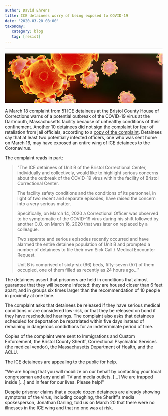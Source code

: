 ```yaml
---
author: David Ehrens
title: ICE detainees worry of being exposed to COVID-19
date: '2020-03-20 08:00'
taxonomy:
   category: blog
   tag: [resist]
---
```

---

![](coronavirus.jpg)

A March 18 complaint  from 51 ICE detainees at the Bristol County House of Corrections warns of a potential outbreak of the COVID-19 virus at the Dartmouth, Massachusetts facility because of unhealthy conditions of their confinement. Another 10 detainees did not sign the complaint for fear of retaliation from jail officials, according to a [copy of the complaint](bhoc-emergency.pdf). Detainees say that at least two potentially infected officers, one who was sent home on March 16, may have exposed an entire wing of ICE detainees to the Coronavirus.

The complaint reads in part:

> "The ICE detainees of Unit B of the Bristol Correctional Center, individually and collectively, would like to highlight serious concerns about the outbreak of the COVID-19 virus within the facility of Bristol Correctional Center.
>
> The facility safety conditions and the conditions of its personnel, in light of two recent and separate episodes, have raised the concern into a very serious matter.
>
> Specifically, on March 14, 2020 a Correctional Officer was observed to be symptomatic of the COVID-19 virus during his shift followed by another C.O. on March 16, 2020 that was later on replaced by a colleague.
>
> Two separate and serious episodes recently occurred and have alarmed the entire detainee population of Unit B and prompted a number of detainees to file their own Sick Call / Medical Encounter Request.
>
> Unit B is comprised of sixty-six (66) beds, fifty-seven (57) of them occupied, one of them filled as recently as 24 hours ago..."

The detainees assert that prisoners are held in conditions that almost guarantee that they will become infected: they are housed closer than 6 feet apart; and in groups six times larger than the recommendation of 10 people in proximity at one time.

The complaint asks that detainees be released if they have serious medical conditions or are considered low-risk, or that they be released on bond if they have rescheduled hearings. The complaint also asks that detainees scheduled for deportation be repatriated within five days instead of remaining in dangerous condidtions for an indeterminate period of time.

Copies of the complaint were sent to Immigrations and Custom Enforcement, the Bristol County Sheriff, Correctional Psychiatric Services (the medical vendor), the Massachusetts Department of Health, and the ACLU.

The ICE detainees are appealing to the public for help.

"We are hoping that you will mobilize on our behalf by contacting your local congressman and any and all TV and media outlets. […] We are trapped inside […] and in fear for our lives. Please help!"

Despite prisoner claims that a couple dozen detainees are already showing symptoms of the virus, including coughing, the Sheriff's media spokesperson, Jonathan Darling, told us on March 20 that there were no illnesses in the ICE wing and that no one was at risk.

